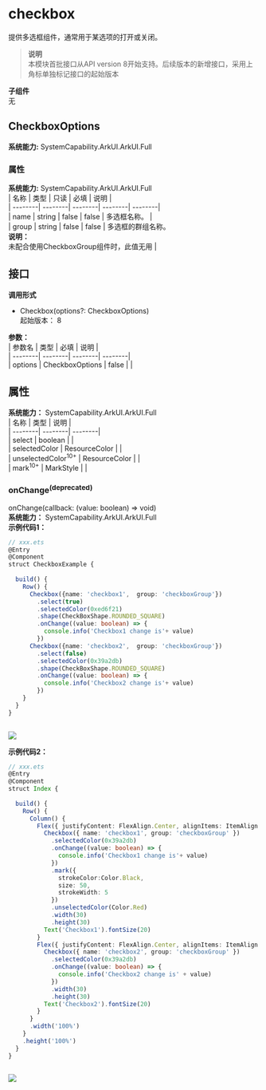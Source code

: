 # checkbox    
提供多选框组件，通常用于某选项的打开或关闭。  
> **说明**   
>本模块首批接口从API version 8开始支持。后续版本的新增接口，采用上角标单独标记接口的起始版本  
  
 **子组件**   
无  
    
## CheckboxOptions  
 **系统能力:**  SystemCapability.ArkUI.ArkUI.Full    
### 属性    
 **系统能力:**  SystemCapability.ArkUI.ArkUI.Full    
| 名称 | 类型 | 只读 | 必填 | 说明 |  
| --------| --------| --------| --------| --------|  
| name | string | false | false | 多选框名称。 |  
| group | string | false | false | 多选框的群组名称。<br/>**说明：** <br/>未配合使用CheckboxGroup组件时，此值无用 |  
    
## 接口  
  
  
    
 **调用形式**     
    
- Checkbox(options?: CheckboxOptions)    
起始版本： 8    
    
 **参数：**     
| 参数名 | 类型 | 必填 | 说明 |  
| --------| --------| --------| --------|  
| options | CheckboxOptions | false |  |  
    
## 属性  
    
 **系统能力：** SystemCapability.ArkUI.ArkUI.Full    
| 名称 | 类型 | 说明 |  
| --------| --------| --------|  
| select |  boolean |  |  
| selectedColor |  ResourceColor |  |  
| unselectedColor<sup>10+</sup> |  ResourceColor |  |  
| mark<sup>10+</sup> |  MarkStyle |  |  
    
### onChange<sup>(deprecated)</sup>    
onChange(callback: (value: boolean) => void)    
 **系统能力：** SystemCapability.ArkUI.ArkUI.Full    
 **示例代码1：**   
```ts    
// xxx.ets  
@Entry  
@Component  
struct CheckboxExample {  
  
  build() {  
    Row() {  
      Checkbox({name: 'checkbox1',  group: 'checkboxGroup'})  
        .select(true)  
        .selectedColor(0xed6f21)  
        .shape(CheckBoxShape.ROUNDED_SQUARE)  
        .onChange((value: boolean) => {  
          console.info('Checkbox1 change is'+ value)  
        })  
      Checkbox({name: 'checkbox2',  group: 'checkboxGroup'})  
        .select(false)  
        .selectedColor(0x39a2db)  
        .shape(CheckBoxShape.ROUNDED_SQUARE)  
        .onChange((value: boolean) => {  
          console.info('Checkbox2 change is'+ value)  
        })  
    }  
  }  
}  
    
```    
  
![](figures/checkbox.gif)  
    
 **示例代码2：**   
```ts    
// xxx.ets  
@Entry  
@Component  
struct Index {  
  
  build() {  
    Row() {  
      Column() {  
        Flex({ justifyContent: FlexAlign.Center, alignItems: ItemAlign.Center }) {  
          Checkbox({ name: 'checkbox1', group: 'checkboxGroup' })  
            .selectedColor(0x39a2db)  
            .onChange((value: boolean) => {  
              console.info('Checkbox1 change is'+ value)  
            })  
            .mark({  
              strokeColor:Color.Black,  
              size: 50,  
              strokeWidth: 5  
            })  
            .unselectedColor(Color.Red)  
            .width(30)  
            .height(30)  
          Text('Checkbox1').fontSize(20)  
        }  
        Flex({ justifyContent: FlexAlign.Center, alignItems: ItemAlign.Center }) {  
          Checkbox({ name: 'checkbox2', group: 'checkboxGroup' })  
            .selectedColor(0x39a2db)  
            .onChange((value: boolean) => {  
              console.info('Checkbox2 change is' + value)  
            })  
            .width(30)  
            .height(30)  
          Text('Checkbox2').fontSize(20)  
        }  
      }  
      .width('100%')  
    }  
    .height('100%')  
  }  
}  
    
```    
  
![](figures/checkbox2.gif)  
